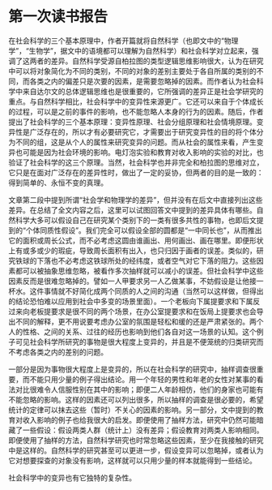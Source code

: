 # 第一次读书报告

在社会科学的三个基本原理中，作者开篇就将自然科学（也即文中的“物理学”，“生物学”，据文中的语境都可以理解为自然科学）和社会科学对立起来，强调了这两者的差异。自然科学受源自柏拉图的类型逻辑思维影响很大，认为在研究中可以将对象简化为不同的类别，不同的对象的差别主要处于各自所属的类别的不同，而各类之内的偏差只是次要的因素，是需要忽略掉的因素。而作者认为社会科学中来自达尔文的总体逻辑思维也是很重要的，它所强调的差异正是社会学研究的重点。与自然科学相比，社会科学中的变异性来源更广。它还可以来自于个体成长的过程，可以是之前的事件的影响，也不能忽略人本身的行为的因素。随后，作者提出了社会科学的三个基本原理：变异性原理、社会分组原理和社会情境原理。变异性是广泛存在的，所以才有必要研究它，才需要出于研究变异性的目的将个体分为不同的组，这是从个人的属性来研究变异的问题。而从社会的属性来看，产生变异也可能是因为社会环境的影响。电灯泡实验和教育对收入影响的实验的对比，也验证了社会科学的这三个原理。当然，社会科学也并非完全和柏拉图的思维对立，它只是在面对广泛存在的差异性时，做出了一定的妥协，但两者的目的是一致的：得到简单的、永恒不变的真理。

文章第二段中提到所谓“社会学和物理学的差异”，但并没有在后文中直接列出这些差异。在总结了全文内容之后，这里可以试图回答文中提到的差异具体有哪些。自然科学大多可以假设自己在研究某个类别下的一类有很多共性的事物，也即后文提到的“个体同质性假设”。我们完全可以假设全部的圆都是“一中同长也”，从而推出它的面积或周长公式，而不必考虑这圆由谁画出、用何画出、画在哪里。即便形状上有或多或少的瑕疵，导致周长面积有出入，也只归因于画者的误差。类似的，研究铁球的下落也不必考虑这铁球所处的经纬度，或者空气对它下落的阻力。这些因素都可以被抽象思维忽略，被看作多次抽样就可以减小的误差。但社会科学中这些因素反而是很难忽略掉的。譬如一人甲要求另一人乙做某事，不妨假设是让他接一杯水。这件事情就不好简化成两个同质的人之间的沟通（当然可以这样做，但得出的结论恐怕难以应用到社会中多变的场景里面）。一个老板向下属提要求和下属反过来向老板提要求是很不同的两个场景，在办公室提要求和在饭局上提要求也会导出不同的解释，更不用说要考虑办公室的氛围是轻松和缓的还是严肃紧张的。两个人的性格、之间的关系、过往的经历也影响到他们各自对这一场景的认知。这个例子可见社会科学所研究的事物是很大程度上变异的，并且是不便笼统的归类研究而不考虑各类之内的差别的问题。

一部分是因为事物很大程度上是变异的，所以在社会科学的研究中，抽样调查很重要，而不能只用少量的例子得出结论。用一个年轻的男性和年老的女性对某事的看法对比很难令人信服性别在其中的影响；即便二人年龄相仿，他们的身家也可能有不能忽略的影响。这样的因素还可以列出很多，所以抽样的调查是很必要的，希望统计的定律可以抹去这些（暂时）不关心的因素的影响。另一部分，文中提到的教育对收入影响的例子也给我很大的启发。即便使用了抽样方法，研究中仍然可能暗藏了一些假设：假设两类人群（统计上）没有差异；假设教育对两类人影响相同。即便使用了抽样的方法，自然科学研究也时常忽略这些因素，至少在我接触的研究中是这样的。自然科学的研究甚至可以更进一步，假设变异可以忽略掉，或者认为它对想要探查的对象没有影响，这样就可以只用少量的样本就能得到一些结论。

社会科学中的变异也有它独特的复杂性。
